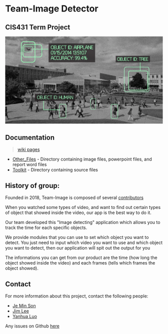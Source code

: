 # Team-Image Detector 
## CIS431 Term Project 

![image](/Other_Files/Images/detect.png)

## Documentation  
> [wiki pages](https://github.com/jemin6/CIS431_ImageDetector/wiki)

* [Other_Files](https://github.com/jemin6/CIS431_Image_Detector/tree/master/Other_Files) - Directory containing image files, powerpoint files, and report word files
* [Toolkit](https://github.com/jemin6/CIS431_Image_Detector/tree/master/Toolkit) - Directory containing source files
 

## History of group: 
Founded in 2018, Team-Image is composed of several [contributors](https://github.com/jemin6/CIS431_Image_Detector/wiki/Contributors)

When you watched some types of video, and want to find out certain types of object that showed inside the video, our app is the best way to do it. 

Our team developed this "Image detecting" application which allows you to track the time for each specific objects. 

We provide modules that you can use to set which object you want to detect. You just need to input which video you want to use and which object you want to detect, then our application will spit out the output for you 

The informations you can get from our product are the time (how long the object showed inside the video) and each frames (tells which frames the object showed). 

## Contact  
For more information about this project, contact the following people: 
* [Je Min Son](mailto:jemin@uoregon.edu) 
* [Jim Lee](mailto:jinjiel@uoregon.edu)
* [Yanhua Luo](mailto:yanhual@uoregon.edu)

Any issues on Github [here](https://github.com/jemin6/CIS431_Image_Detector/issues)
